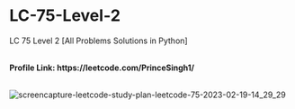 # LC-75-Level-2
LC 75 Level 2 [All Problems Solutions in Python]

<br> 
<b>Profile Link: https://leetcode.com/PrinceSingh1/</b>
<br> <br> 

![screencapture-leetcode-study-plan-leetcode-75-2023-02-19-14_29_29](https://user-images.githubusercontent.com/71000042/219938921-15fda781-4429-428f-930a-9018e68b3bb0.png)
